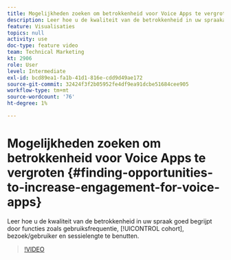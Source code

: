 ```yaml
---
title: Mogelijkheden zoeken om betrokkenheid voor Voice Apps te vergroten
description: Leer hoe u de kwaliteit van de betrokkenheid in uw spraakapp goed begrijpt door functies als gebruiksfrequentie, cohort, bezoek/gebruiker en sessielengte te benutten.
feature: Visualisaties
topics: null
activity: use
doc-type: feature video
team: Technical Marketing
kt: 2906
role: User
level: Intermediate
exl-id: bcd89ea1-fa1b-41d1-816e-cdd9d49ae172
source-git-commit: 32424f3f2b05952fe4df9ea91dcbe51684cee905
workflow-type: tm+mt
source-wordcount: '76'
ht-degree: 1%

---
```


# Mogelijkheden zoeken om betrokkenheid voor Voice Apps te vergroten {#finding-opportunities-to-increase-engagement-for-voice-apps}

Leer hoe u de kwaliteit van de betrokkenheid in uw spraak goed begrijpt door functies zoals gebruiksfrequentie, [!UICONTROL cohort], bezoek/gebruiker en sessielengte te benutten.

>[!VIDEO](https://video.tv.adobe.com/v/27223/?quality=9)
